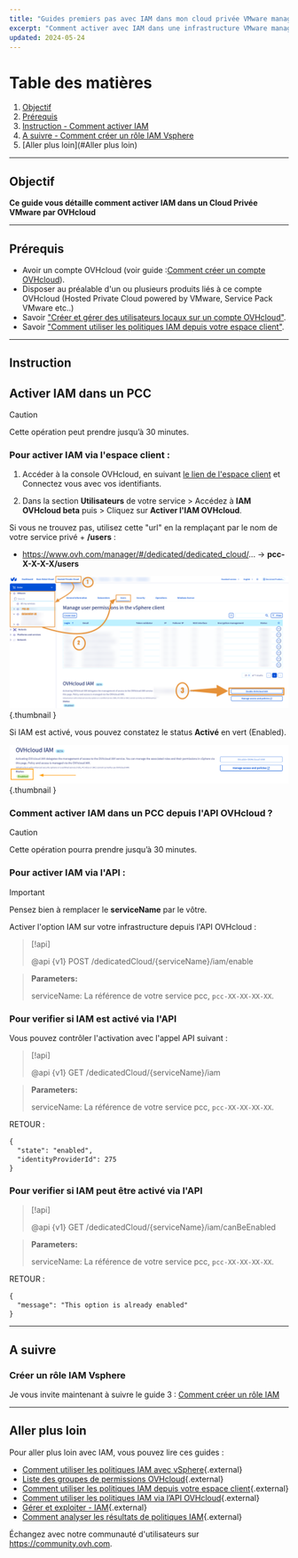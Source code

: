 ```yaml
---
title: "Guides premiers pas avec IAM dans mon cloud privée VMware managé par OVHcloud"
excerpt: "Comment activer avec IAM dans une infrastructure VMware managé par OVHcloud"
updated: 2024-05-24
---
```


# Table des matières
1. [Objectif](#Objectif)
2. [Prérequis](#Prérequis)
3. [Instruction - Comment activer IAM](#Instruction)
4. [A suivre - Comment créer un rôle IAM Vsphere](#Asuivre)
5. [Aller plus loin](#Aller plus loin)

---
## Objectif
**Ce guide vous détaille comment activer IAM dans un Cloud Privée VMware par OVHcloud**

---
## Prérequis

- Avoir un compte OVHcloud (voir guide :[Comment créer un compte OVHcloud](https://help.ovhcloud.com/csm/fr-account-create-ovhcloud-account?id=kb_article_view&sysparm_article=KB0043023)).
- Disposer au préalable d'un ou plusieurs produits liés à ce compte OVHcloud (Hosted Private Cloud powered by VMware, Service Pack VMware etc..)
- Savoir ["Créer et gérer des utilisateurs locaux sur un compte OVHcloud"](https://help.ovhcloud.com/csm/fr-account-managing-users?id=kb_article_view&sysparm_article=KB0043058).
- Savoir ["Comment utiliser les politiques IAM depuis votre espace client"](https://help.ovhcloud.com/csm/fr-customer-iam-policies-ui?id=kb_article_view&sysparm_article=KB0058730).

---
## Instruction

## Activer IAM dans un PCC
> [!CAUTION]
> Cette opération peut prendre jusqu’à 30 minutes.

### Pour activer IAM via l'espace client :

1. Accéder à la console OVHcloud, en suivant [le lien de l'espace client](https://www.ovh.com/manager) et Connectez vous avec vos identifiants.

2. Dans la section **Utilisateurs** de votre service > Accédez à **IAM OVHcloud beta** puis > Cliquez sur **Activer l'IAM OVHcloud**.

Si vous ne trouvez pas, utilisez cette "url" en la remplaçant par le nom de votre service privé + **/users** : 
- https://www.ovh.com/manager/#/dedicated/dedicated_cloud/... -> **pcc-X-X-X-X/users**

![Activer IAM](images/iam_enable_2.png){.thumbnail }

Si IAM est activé, vous pouvez constatez le status **Activé** en vert (Enabled).

![Activer IAM](images/iam_enable_3.png){.thumbnail }

### Comment activer IAM dans un PCC depuis l'API OVHcloud ?

> [!CAUTION]
> Cette opération pourra prendre jusqu’à 30 minutes.

### Pour activer IAM via l'API :
> [!IMPORTANT]
> Pensez bien à remplacer le **serviceName** par le vôtre.

Activer l'option IAM sur votre infrastructure depuis l'API OVHcloud :

> [!api]
>
> @api {v1} POST /dedicatedCloud/{serviceName}/iam/enable
>

> **Parameters:**
>
> serviceName: La référence de votre service pcc, `pcc-XX-XX-XX-XX`.

### Pour verifier si IAM est activé via l'API

Vous pouvez contrôler l'activation avec l'appel API suivant :

> [!api]
>
> @api {v1} GET /dedicatedCloud/{serviceName}/iam
>

> **Parameters:**
>
> serviceName: La référence de votre service pcc, `pcc-XX-XX-XX-XX`.

RETOUR :
```Shell
{
  "state": "enabled",
  "identityProviderId": 275
}
```

### Pour verifier si IAM peut être activé via l'API

> [!api]
>
> @api {v1} GET /dedicatedCloud/{serviceName}/iam/canBeEnabled
>

> **Parameters:**
>
> serviceName: La référence de votre service pcc, `pcc-XX-XX-XX-XX`.

RETOUR :
```Shell
{
  "message": "This option is already enabled"
}
```

---
## A suivre  

### Créer un rôle IAM Vsphere

Je vous invite maintenant à suivre le guide 3 : [Comment créer un rôle IAM](/pages/hosted_private_cloud/hosted_private_cloud_powered_by_vmware/vmware_iam_role)

---
## Aller plus loin

Pour aller plus loin avec IAM, vous pouvez lire ces guides :

- [Comment utiliser les politiques IAM avec vSphere](https://help.ovhcloud.com/csm/fr-vmware-use-iam-vsphere?id=kb_article_view&sysparm_article=KB0059059){.external}
- [Liste des groupes de permissions OVHcloud](https://help.ovhcloud.com/csm/fr-customer-iam-permissionsgroup?id=kb_article_view&sysparm_article=KB0060254){.external}
- [Comment utiliser les politiques IAM depuis votre espace client](https://help.ovhcloud.com/csm/fr-customer-iam-policies-ui?id=kb_article_view&sysparm_article=KB0058730){.external}
- [Comment utiliser les politiques IAM via l’API OVHcloud](https://help.ovhcloud.com/csm/fr-customer-iam-policies-api?id=kb_article_view&sysparm_article=KB0056808){.external}
- [Gérer et exploiter - IAM](https://help.ovhcloud.com/csm/fr-documentation-manage-operate-iam?id=kb_browse_cat&kb_id=3d4a8129a884a950f07829d7d5c75243&kb_category=f9734072c014f990f0785f572a5744ed&spa=1){.external}
- [Comment analyser les résultats de politiques IAM](https://help.ovhcloud.com/csm/fr-iam-troubleshooting?id=kb_article_view&sysparm_article=KB0060455){.external}

Échangez avec notre communauté d'utilisateurs sur <https://community.ovh.com>.

